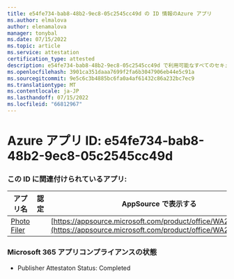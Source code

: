 ```yaml
---
title: e54fe734-bab8-48b2-9ec8-05c2545cc49d の ID 情報のAzure アプリ
ms.author: elmalova
author: elenamalova
manager: tonybal
ms.date: 07/15/2022
ms.topic: article
ms.service: attestation
certification_type: attested
description: e54fe734-bab8-48b2-9ec8-05c2545cc49d で利用可能なすべてのセキュリティとコンプライアンス情報。
ms.openlocfilehash: 3901ca351daaa7699f2fa6b3047906eb44e5c91a
ms.sourcegitcommit: 9e5c6c3b4885bc6fa0a4af61432c86a232bc7ec9
ms.translationtype: MT
ms.contentlocale: ja-JP
ms.lasthandoff: 07/15/2022
ms.locfileid: "66812967"
---
```

# <a name="azure-app-id-e54fe734-bab8-48b2-9ec8-05c2545cc49d"></a>Azure アプリ ID: e54fe734-bab8-48b2-9ec8-05c2545cc49d


### <a name="apps-associated-with-this-id"></a>この ID に関連付けられているアプリ:
| **アプリ名** | **認定** | **AppSource で表示する** |
|--------------|---------------|-----------------------|
| [Photo Filer](../forward/WA200003881.md) |  | [https://appsource.microsoft.com/product/office/WA200003881](https://appsource.microsoft.com/product/office/WA200003881) |

### <a name="microsoft-365-app-compliance-status"></a>Microsoft 365 アプリコンプライアンスの状態
- Publisher Attestaton Status: Completed

